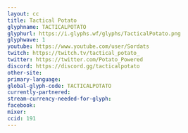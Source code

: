 ```yaml
---
layout: cc
title: Tactical Potato
glyphname: TACTICALPOTATO
glyphurl: https://i.glyphs.wf/glyphs/TacticalPotato.png
glyphwave: 1
youtube: https://www.youtube.com/user/Sordats
twitch: https://twitch.tv/tactical_potato_
twitter: https://twitter.com/Potato_Powered
discord: https://discord.gg/tacticalpotato
other-site: 
primary-language: 
global-glyph-code: TACTICALPOTATO
currently-partnered: 
stream-currency-needed-for-glyph: 
facebook: 
mixer: 
ccid: 191
---
```


